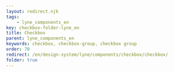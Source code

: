 ```yaml
---
layout: redirect.njk
tags: 
    - lyne_components_en
key: checkbox-folder-lyne_en
title: Checkbox
parent: lyne_components_en
keywords: checkbox, checkbox-group, checkbox group
order: 70
redirect: /en/design-system/lyne/components/checkbox/checkbox/
folder: true
---
```

